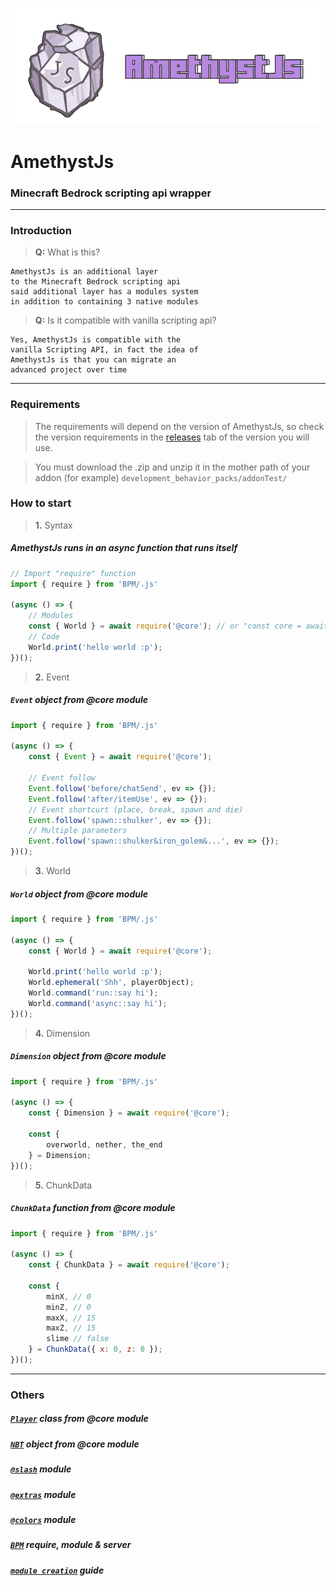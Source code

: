 ![AmethystJs](assets/banner.png)

# AmethystJs
### Minecraft Bedrock scripting api wrapper 
---

### Introduction

> **Q:** What is this?
```
AmethystJs is an additional layer
to the Minecraft Bedrock scripting api
said additional layer has a modules system
in addition to containing 3 native modules
```

> **Q:** Is it compatible with vanilla scripting api?
```
Yes, AmethystJs is compatible with the
vanilla Scripting API, in fact the idea of
AmethystJs is that you can migrate an
advanced project over time
```
---
### Requirements 
> The requirements will depend on the version of AmethystJs, so check the version requirements in the [releases](https://github.com/AmethystJs/AmethystJs/releases) tab of the version you will use. 

> You must download the .zip and unzip it in the mother path of your addon (for example) `development_behavior_packs/addonTest/`

### How to start 

> **1.** Syntax
##### AmethystJs runs in an async function that runs itself
```js
// Import "require" function
import { require } from 'BPM/.js'

(async () => {
    // Modules
    const { World } = await require('@core'); // or "const core = await require('@core');"
    // Code
    World.print('hello world :p');
})();
```

> **2.** Event 
##### `Event` object from @core module
```js
import { require } from 'BPM/.js'

(async () => {
    const { Event } = await require('@core');

    // Event follow
    Event.follow('before/chatSend', ev => {});
    Event.follow('after/itemUse', ev => {});
    // Event shortcurt (place, break, spawn and die)
    Event.follow('spawn::shulker', ev => {});
    // Multiple parameters
    Event.follow('spawn::shulker&iron_golem&...', ev => {});
})();
```
> **3.** World
##### `World` object from @core module
```js
import { require } from 'BPM/.js'

(async () => {
    const { World } = await require('@core'); 

    World.print('hello world :p');
    World.ephemeral('Shh', playerObject);
    World.command('run::say hi');
    World.command('async::say hi');
})();

```
> **4.** Dimension
##### `Dimension` object from @core module
```js
import { require } from 'BPM/.js'

(async () => {
    const { Dimension } = await require('@core'); 

    const {
        overworld, nether, the_end
    } = Dimension;
})();
```
> **5.** ChunkData
##### `ChunkData` function from @core module
```js
import { require } from 'BPM/.js'

(async () => {
    const { ChunkData } = await require('@core'); 

    const {
        minX, // 0
        minZ, // 0
        maxX, // 15
        maxZ, // 15
        slime // false
    } = ChunkData({ x: 0, z: 0 });
})();
```
---
### Others

##### [`Player`](docs/player.md) class from @core module
##### [`NBT`](docs/nbt.md) object from @core module
##### [`@slash`](docs/slash.md) module
##### [`@extras`](docs/extras.md) module
##### [`@colors`](docs/colors.md) module
##### [`BPM`](docs/bpm.md) require, module & server
##### [`module creation`](docs/create.md) guide